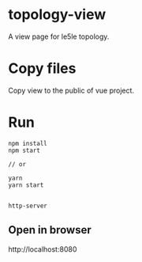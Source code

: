 # topology-view

A view page for le5le topology.

# Copy files

Copy view to the public of vue project.

# Run

```
npm install
npm start

// or

yarn
yarn start


http-server
```

## Open in browser

http://localhost:8080
